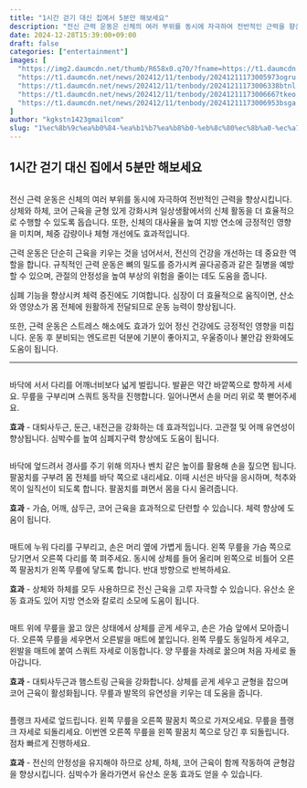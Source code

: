 ```yaml
---
title: "1시간 걷기 대신 집에서 5분만 해보세요"
description: "전신 근력 운동은 신체의 여러 부위를 동시에 자극하여 전반적인 근력을 향상시킵니다. 상체와 하체, 코어 근육을 균형 있게 강화시켜 일상생활에서의 신체 활동을 더 효율적으로 수행할 수 있도록 돕습니다. 또한, 신체의 대사율을 높여 지방 연소에 긍정적인 영향을 미치며, 체"
date: 2024-12-28T15:39:00+09:00
draft: false
categories: ["entertainment"]
images: [
  "https://img2.daumcdn.net/thumb/R658x0.q70/?fname=https://t1.daumcdn.net/news/202412/11/tenbody/20241211173005563pzxv.png"
  "https://t1.daumcdn.net/news/202412/11/tenbody/20241211173005973ogru.gif"
  "https://t1.daumcdn.net/news/202412/11/tenbody/20241211173006338btnl.gif"
  "https://t1.daumcdn.net/news/202412/11/tenbody/20241211173006667tkeo.gif"
  "https://t1.daumcdn.net/news/202412/11/tenbody/20241211173006953bsga.gif"
]
author: "kgkstn1423gmailcom"
slug: "1%ec%8b%9c%ea%b0%84-%ea%b1%b7%ea%b8%b0-%eb%8c%80%ec%8b%a0-%ec%a7%91%ec%97%90%ec%84%9c-5%eb%b6%84%eb%a7%8c-%ed%95%b4%eb%b3%b4%ec%84%b8%ec%9a%94"
---
```


<h2 >1시간 걷기 대신 집에서 5분만 해보세요</h2> <figure ><img src="https://img2.daumcdn.net/thumb/R658x0.q70/?fname=https://t1.daumcdn.net/news/202412/11/tenbody/20241211173005563pzxv.png" alt=""/></figure> <p>전신 근력 운동은 신체의 여러 부위를 동시에 자극하여 전반적인 근력을 향상시킵니다. 상체와 하체, 코어 근육을 균형 있게 강화시켜 일상생활에서의 신체 활동을 더 효율적으로 수행할 수 있도록 돕습니다. 또한, 신체의 대사율을 높여 지방 연소에 긍정적인 영향을 미치며, 체중 감량이나 체형 개선에도 효과적입니다.</p> <p>근력 운동은 단순히 근육을 키우는 것을 넘어서서, 전신의 건강을 개선하는 데 중요한 역할을 합니다. 규칙적인 근력 운동은 뼈의 밀도를 증가시켜 골다공증과 같은 질병을 예방할 수 있으며, 관절의 안정성을 높여 부상의 위험을 줄이는 데도 도움을 줍니다.</p> <p>심폐 기능을 향상시켜 체력 증진에도 기여합니다. 심장이 더 효율적으로 움직이면, 산소와 영양소가 몸 전체에 원활하게 전달되므로 운동 능력이 향상됩니다.</p> <p>또한, 근력 운동은 스트레스 해소에도 효과가 있어 정신 건강에도 긍정적인 영향을 미칩니다. 운동 후 분비되는 엔도르핀 덕분에 기분이 좋아지고, 우울증이나 불안감 완화에도 도움이 됩니다.</p> <hr /> <figure ><img src="https://t1.daumcdn.net/news/202412/11/tenbody/20241211173005973ogru.gif" alt=""/></figure> <p>바닥에 서서 다리를 어깨너비보다 넓게 벌립니다. 발끝은 약간 바깥쪽으로 향하게 서세요. 무릎을 구부리며 스쿼트 동작을 진행합니다. 일어나면서 손을 머리 위로 쭉 뻗어주세요.</p> <p><strong>효과</strong> - 대퇴사두근, 둔근, 내전근을 강화하는 데 효과적입니다. 고관절 및 어깨 유연성이 향상됩니다. 심박수를 높여 심폐지구력 향상에도 도움이 됩니다.</p> <figure ><img src="https://t1.daumcdn.net/news/202412/11/tenbody/20241211173006338btnl.gif" alt=""/></figure> <p>바닥에 엎드려서 경사를 주기 위해 의자나 벤치 같은 높이를 활용해 손을 짚으면 됩니다. 팔꿈치를 구부려 몸 전체를 바닥 쪽으로 내리세요. 이때 시선은 바닥을 응시하며, 척추와 목이 일직선이 되도록 합니다. 팔꿈치를 펴면서 몸을 다시 올려줍니다.</p> <p><strong>효과</strong> - 가슴, 어깨, 삼두근, 코어 근육을 효과적으로 단련할 수 있습니다. 체력 향상에 도움이 됩니다.</p> <figure ><img src="https://t1.daumcdn.net/news/202412/11/tenbody/20241211173006667tkeo.gif" alt=""/></figure> <p>매트에 누워 다리를 구부리고, 손은 머리 옆에 가볍게 둡니다. 왼쪽 무릎을 가슴 쪽으로 당기면서 오른쪽 다리를 쭉 펴주세요. 동시에 상체를 들어 올리며 왼쪽으로 비틀어 오른쪽 팔꿈치가 왼쪽 무릎에 닿도록 합니다. 반대 방향으로 반복하세요.</p> <p><strong>효과</strong> - 상체와 하체를 모두 사용하므로 전신 근육을 고루 자극할 수 있습니다. 유산소 운동 효과도 있어 지방 연소와 칼로리 소모에 도움이 됩니다.</p> <figure ><img src="https://t1.daumcdn.net/news/202412/11/tenbody/20241211173006953bsga.gif" alt=""/></figure> <p>매트 위에 무릎을 꿇고 앉은 상태에서 상체를 곧게 세우고, 손은 가슴 앞에서 모아줍니다. 오른쪽 무릎을 세우면서 오른발을 매트에 붙입니다. 왼쪽 무릎도 동일하게 세우고, 왼발을 매트에 붙여 스쿼트 자세로 이동합니다. 양 무릎을 차례로 꿇으며 처음 자세로 돌아갑니다.</p> <p><strong>효과</strong> - 대퇴사두근과 햄스트링 근육을 강화합니다. 상체를 곧게 세우고 균형을 잡으며 코어 근육이 활성화됩니다. 무릎과 발목의 유연성을 키우는 데 도움을 줍니다.</p> <figure ><img src="https://t1.daumcdn.net/news/202412/11/tenbody/20241211173007282phwt.gif" alt=""/></figure> <p>플랭크 자세로 엎드립니다. 왼쪽 무릎을 오른쪽 팔꿈치 쪽으로 가져오세요. 무릎을 플랭크 자세로 되돌리세요. 이번엔 오른쪽 무릎을 왼쪽 팔꿈치 쪽으로 당긴 후 되돌립니다. 점차 빠르게 진행하세요.</p> <p><strong>효과</strong> - 전신의 안정성을 유지해야 하므로 상체, 하체, 코어 근육이 함께 작동하여 균형감을 향상시킵니다. 심박수가 올라가면서 유산소 운동 효과도 얻을 수 있습니다.</p>